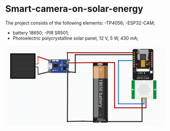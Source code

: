 # Smart-camera-on-solar-energy

The project consists of the following elements:
-TP4056;
-ESP32-CAM;
- battery 18650;
-PIR SR501;
- Photoelectric polycrystalline solar panel, 12 V, 5 W, 430 mA;

<img src="https://github.com/satiriorn/Smart-camera-on-solar-energy/blob/Satiriorn/schema_connect_of_elements.png?raw=true" alt="Schema connect of elements "/>
